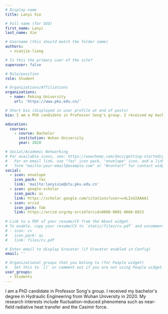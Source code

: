 ```yaml
---
# Display name
title: Lanyi Xie

# Full name (for SEO)
first_name: Lanyi
last_name: Xie

# Username (this should match the folder name)
authors:
  - nianjie-liang

# Is this the primary user of the site?
superuser: false

# Role/position
role: Student

# Organizations/Affiliations
organizations:
  - name: Peking University
    url: 'https://www.pku.edu.cn/'

# Short bio (displayed in user profile at end of posts)
bio: I am a PhD candidate in Professor Song's group. I received my bachelor's degree in Hydraulic Engineering from Wuhan University in 2020. My research interests include fluctuation-induced phenomena such as near-field radiative heat transfer and the Casimir force.

education:
  courses:
    - course: Bachelor
      institution: Wuhan University
      year: 2020

# Social/Academic Networking
# For available icons, see: https://wowchemy.com/docs/getting-started/page-builder/#icons
#   For an email link, use "fas" icon pack, "envelope" icon, and a link in the
#   form "mailto:your-email@example.com" or "#contact" for contact widget.
social:
  - icon: envelope
    icon_pack: fas
    link: 'mailto:lanyixie@stu.pku.edu.cn'
  - icon: google-scholar
    icon_pack: ai
    link: https://scholar.google.com/citations?user=x4LZsGIAAAAJ
  - icon: orcid
    icon_pack: fab
    link: https://orcid.org/my-orcid?orcid=0000-0001-9666-6015
  
# Link to a PDF of your resume/CV from the About widget.
# To enable, copy your resume/CV to `static/files/cv.pdf` and uncomment the lines below.
# - icon: cv
#   icon_pack: ai
#   link: files/cv.pdf

# Enter email to display Gravatar (if Gravatar enabled in Config)
email: ''

# Organizational groups that you belong to (for People widget)
#   Set this to `[]` or comment out if you are not using People widget.
user_groups:
  - Students
---
```


I am a PhD candidate in Professor Song's group. I received my bachelor's degree in Hydraulic Engineering from Wuhan University in 2020. My research interests include fluctuation-induced phenomena such as near-field radiative heat transfer and the Casimir force.
